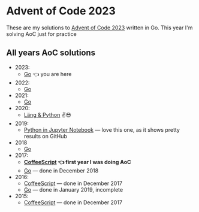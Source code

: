 # Advent of Code 2023

These are my solutions to [Advent of Code 2023](https://adventofcode.com/2023) written in Go.
This year I'm solving AoC just for practice

## All years AoC solutions

* 2023:
  * [Go](https://github.com/metalim/adventofcode.2023.go) 👈 you are here
* 2022:
  * [Go](https://github.com/metalim/adventofcode.2022.go)
* 2021:
  * [Go](https://github.com/metalim/adventofcode.2021.go)
* 2020:
  * [Läng & Python](https://github.com/metalim/adventofcode.2020.lang) ✌😎
* 2019:
  * [Python in Jupyter Notebook](https://github.com/metalim/adventofcode.2019.python) — love this one, as it shows pretty results on GitHub
* 2018
  * [Go](https://github.com/metalim/adventofcode.2018.go)
* 2017:
  * **[CoffeeScript](https://github.com/metalim/adventofcode.2017.coffee) 👈 first year I was doing AoC**
  * [Go](https://github.com/metalim/adventofcode.2017.go) — done in December 2018
* 2016:
  * [CoffeeScript](https://github.com/metalim/adventofcode.2016.coffee) — done in December 2017
  * [Go](https://github.com/metalim/adventofcode.2016.go) — done in January 2019, incomplete
* 2015:
  * [CoffeeScript](https://github.com/metalim/adventofcode.2015.coffee) — done in December 2017
